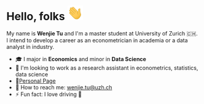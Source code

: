 # Hello, folks <img src='./icon/wave.gif' width='40px'>

My name is **Wenjie Tu** and I'm a master student at University of Zurich :switzerland:. I intend to develop a career as an econometrician in academia or a data analyst in industry.

- 🎓 I major in **Economics** and minor in **Data Science**
- 👯 I'm looking to work as a research assistant in econometrics, statistics, data science
- :link:[Personal Page](https://wenjie-tu.github.io/)
- :e-mail: How to reach me: wenjie.tu@uzh.ch
- ⚡ Fun fact: I love driving 🚙

